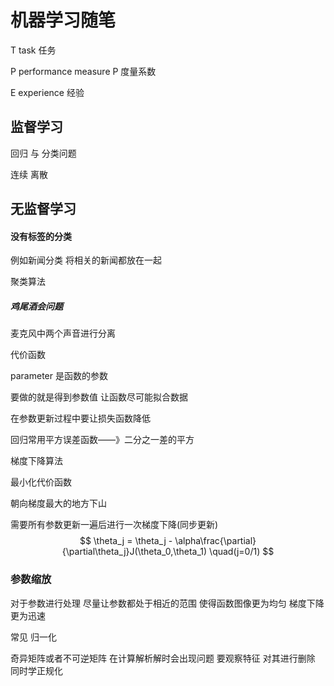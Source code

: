 # 机器学习随笔

T   task 									  任务

P	performance measure P  度量系数

E    experience                          经验



## 监督学习

回归          与     分类问题 

连续					离散

## 无监督学习 

#### 没有标签的分类

例如新闻分类 将相关的新闻都放在一起

聚类算法

##### 鸡尾酒会问题

麦克风中两个声音进行分离



代价函数

parameter 是函数的参数

要做的就是得到参数值 让函数尽可能拟合数据

在参数更新过程中要让损失函数降低

回归常用平方误差函数——》二分之一差的平方



梯度下降算法

最小化代价函数

朝向梯度最大的地方下山

需要所有参数更新一遍后进行一次梯度下降(同步更新)
$$
\theta_j = \theta_j - \alpha\frac{\partial}{\partial\theta_j}J(\theta_0,\theta_1)  \quad(j=0/1)
$$

### 参数缩放

对于参数进行处理 尽量让参数都处于相近的范围 使得函数图像更为均匀 梯度下降更为迅速

常见 归一化

奇异矩阵或者不可逆矩阵 在计算解析解时会出现问题 要观察特征 对其进行删除 同时学正规化
